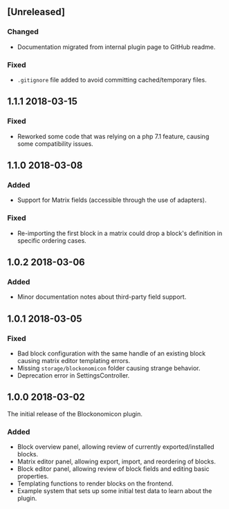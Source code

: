 ## [Unreleased]

### Changed
- Documentation migrated from internal plugin page to GitHub readme.

### Fixed
- `.gitignore` file added to avoid committing cached/temporary files.

## 1.1.1 2018-03-15

### Fixed
- Reworked some code that was relying on a php 7.1 feature, causing some compatibility issues.

## 1.1.0 2018-03-08

### Added
- Support for Matrix fields (accessible through the use of adapters).

### Fixed
- Re-importing the first block in a matrix could drop a block's definition in specific ordering cases.

## 1.0.2 2018-03-06

### Added
- Minor documentation notes about third-party field support.

## 1.0.1 2018-03-05

### Fixed
- Bad block configuration with the same handle of an existing block causing matrix editor templating errors.
- Missing `storage/blockonomicon` folder causing strange behavior.
- Deprecation error in SettingsController.

## 1.0.0 2018-03-02

The initial release of the Blockonomicon plugin.

### Added
- Block overview panel, allowing review of currently exported/installed blocks.
- Matrix editor panel, allowing export, import, and reordering of blocks.
- Block editor panel, allowing review of block fields and editing basic properties.
- Templating functions to render blocks on the frontend.
- Example system that sets up some initial test data to learn about the plugin.
